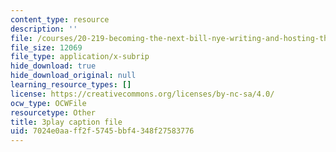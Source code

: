 ```yaml
---
content_type: resource
description: ''
file: /courses/20-219-becoming-the-next-bill-nye-writing-and-hosting-the-educational-show-january-iap-2015/7024e0aaff2f5745bbf4348f27583776_CbDsSQEvEkA.vtt
file_size: 12069
file_type: application/x-subrip
hide_download: true
hide_download_original: null
learning_resource_types: []
license: https://creativecommons.org/licenses/by-nc-sa/4.0/
ocw_type: OCWFile
resourcetype: Other
title: 3play caption file
uid: 7024e0aa-ff2f-5745-bbf4-348f27583776
---
```

